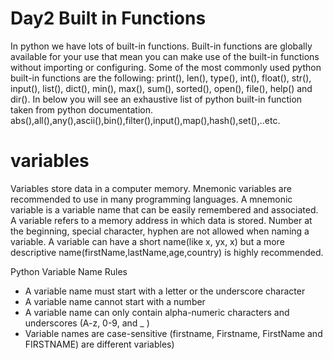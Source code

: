 # Day2 Built in Functions

In python we have lots of built-in functions. Built-in functions are globally available for your use that mean you can make use of the built-in functions without importing or configuring. Some of the most commonly used python built-in functions are the following: print(), len(), type(), int(), float(), str(), input(), list(), dict(), min(), max(), sum(), sorted(), open(), file(), help() and dir().
In below you will see an exhaustive list of python built-in function taken from python documentation.
abs(),all(),any(),ascii(),bin(),filter(),input(),map(),hash(),set(),..etc.

# variables

Variables store data in a computer memory. Mnemonic variables are recommended to use in many programming languages. A mnemonic variable is a variable name that can be easily remembered and associated. A variable refers to a memory address in which data is stored. Number at the beginning, special character, hyphen are not allowed when naming a variable. A variable can have a short name(like x, yx, x) but a more descriptive name(firstName,lastName,age,country) is highly recommended.

Python Variable Name Rules

- A variable name must start with a letter or the underscore character
- A variable name cannot start with a number
- A variable name can only contain alpha-numeric characters and underscores (A-z, 0-9, and _ )
- Variable names are case-sensitive (firstname, Firstname, FirstName and FIRSTNAME) are different variables)
